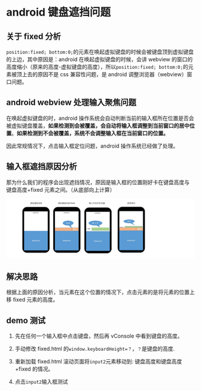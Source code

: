 # android 键盘遮挡问题

## 关于 fixed 分析

`position:fixed; bottom:0;`的元素在唤起虚拟键盘的时候会被键盘顶到虚拟键盘的上边，其中原因是：android 在唤起虚拟键盘的时候，会讲 webview 的窗口的高度缩小（原来的高度-虚拟键盘的高度），所以`position:fixed; bottom:0;`的元素被顶上去的原因不是 css 兼容性问题，是 android 调整浏览器（webview）窗口问题。

## android webview 处理输入聚焦问题

在唤起虚拟键盘的时，android 操作系统会自动判断当前的输入框所在位置是否会被虚拟键盘覆盖，**如果检测到会被覆盖，会自动将输入框调整到当前窗口的居中位置**。**如果检测到不会被覆盖，系统不会调整输入框在当前窗口的位置。**

因此常规情况下，点击输入框定位问题，android 操作系统已经做了处理。

## 输入框遮挡原因分析

那为什么我们的程序会出现遮挡情况，原因是输入框的位置刚好卡在键盘高度与 键盘高度+fixed 元素之间。（从底部向上计算）

![](./1.jpg)

## 解决思路

根据上面的原因分析，当元素在这个位置的情况下，点击元素的是将元素的位置上移 fixed 元素的高度。

## demo 测试

1. 先在任何一个输入框中点击键盘，然后再 vConsole 中看到键盘的高度。

2. 手动修改 fixed.html 的`window.keyboardHeight=？`，`？`是键盘的高度.

3. 重新加载 fixed.html 滚动页面将`input2`元素移动到: 键盘高度和键盘高度+fixed 的情况。

4. 点击`input2`输入框测试
